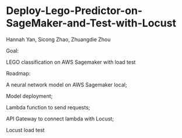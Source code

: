 # Deploy-Lego-Predictor-on-SageMaker-and-Test-with-Locust

Hannah Yan, Sicong Zhao, Zhuangdie Zhou

Goal: 

LEGO classification on AWS Sagemaker with load test

Roadmap:

A neural network model on AWS Sagemaker local;

Model deployment;

Lambda function to send requests;

API Gateway to connect lambda with Locust;

Locust load test




